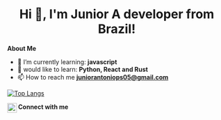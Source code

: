 <h1 align="center">Hi 👋, I'm Junior A developer from Brazil!</h1>

**About Me**

- 🌱 I’m currently learning: **javascript**
- 💬 would like to learn: **Python, React and Rust**
- 📫 How to reach me **juniorantoniops05@gmail.com**

[![Top Langs](https://github-readme-stats.vercel.app/api/top-langs/?username=juskera&layout=compact)](https://github.com/anuraghazra/github-readme-stats)

**Connect with me**
<a href="https://www.linkedin.com/in/juniorantoniops/">
  <img align="left" alt="matjs' LinkedIN" width="22px" src="https://raw.githubusercontent.com/peterthehan/peterthehan/master/assets/linkedin.svg" />
</a>
<br><br>
